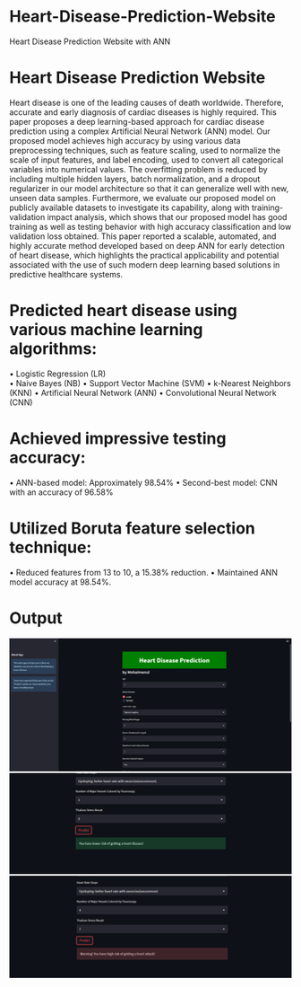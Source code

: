 # Heart-Disease-Prediction-Website
Heart Disease Prediction Website with ANN

# Heart Disease Prediction Website
Heart disease is one of the leading causes of death worldwide. Therefore, accurate and early diagnosis of cardiac diseases is highly required. This paper proposes a deep learning-based approach for cardiac disease prediction using a complex Artificial Neural Network (ANN) model. Our proposed model achieves high accuracy by using various data preprocessing techniques, such as feature scaling, used to normalize the scale of input features, and label encoding, used to convert all categorical variables into numerical values. The overfitting problem is reduced by including multiple hidden layers, batch normalization, and a dropout regularizer in our model architecture so that it can generalize well with new, unseen data samples. Furthermore, we evaluate our proposed model on publicly available datasets to investigate its capability, along with training- validation impact analysis, which shows that our proposed model has good training as well as testing behavior with high accuracy classification and low validation loss obtained. This paper reported a scalable, automated, and highly accurate method developed based on deep ANN for early detection of heart disease, which highlights the practical applicability and potential associated with the use of such modern deep learning based solutions in predictive healthcare systems.

# Predicted heart disease using various machine learning algorithms:
• Logistic Regression (LR) <br>
• Naive Bayes (NB)
• Support Vector Machine (SVM)
• k-Nearest Neighbors (KNN)
• Artificial Neural Network (ANN)
• Convolutional Neural Network (CNN) 

# Achieved impressive testing accuracy:
• ANN-based model: Approximately 98.54%
• Second-best model: CNN with an accuracy of 96.58%

# Utilized Boruta feature selection technique:
• Reduced features from 13 to 10, a 15.38% reduction.
• Maintained ANN model accuracy at 98.54%.

# Output
![Project Screenshot](./1.png)
![Project Screenshot](./2.png)
![Project Screenshot](./3.png)
